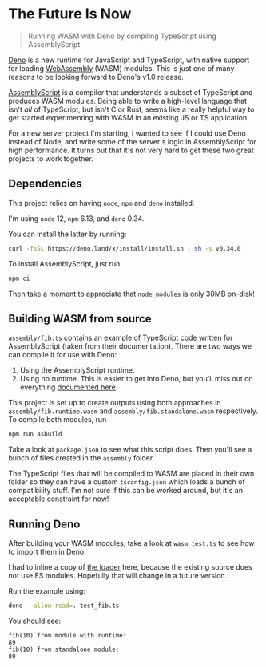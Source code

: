 # The Future Is Now

> Running WASM with Deno by compiling TypeScript using AssemblyScript

[Deno](https://deno.land) is a new runtime for JavaScript and TypeScript, with native support for loading [WebAssembly](https://webassembly.org/) (WASM) modules.
This is just one of many reasons to be looking forward to Deno's v1.0 release.

[AssemblyScript](https://assemblyscript.org/) is a compiler that understands a subset of TypeScript and produces WASM modules.
Being able to write a high-level language that isn't _all_ of TypeScript, but isn't C or Rust, seems like a really helpful way to get started experimenting with WASM in an existing JS or TS application.

For a new server project I'm starting, I wanted to see if I could use Deno instead of Node, and write some of the server's logic in AssemblyScript for high performance.
It turns out that it's not very hard to get these two great projects to work together.

## Dependencies

This project relies on having `node`, `npm` and `deno` installed.

I'm using `node` 12, `npm` 6.13, and `deno` 0.34.

You can install the latter by running:

```bash
curl -fsSL https://deno.land/x/install/install.sh | sh -s v0.34.0
```

To install AssemblyScript, just run

```bash
npm ci
```

Then take a moment to appreciate that `node_modules` is only 30MB on-disk!

## Building WASM from source

`assembly/fib.ts` contains an example of TypeScript code written for AssemblyScript (taken from their documentation).
There are two ways we can compile it for use with Deno:

1. Using the AssemblyScript runtime.
2. Using no runtime. This is easier to get into Deno, but you'll miss out on everything [documented here](https://docs.assemblyscript.org/details/runtime).

This project is set up to create outputs using both approaches in `assembly/fib.runtime.wasm` and `assembly/fib.standalone.wasm` respectively.
To compile both modules, run

```bash
npm run asbuild
```

Take a look at `package.json` to see what this script does.
Then you'll see a bunch of files created in the `assembly` folder.

The TypeScript files that will be compiled to WASM are placed in their own folder so they can have a custom `tsconfig.json` which loads a bunch of compatibility stuff.
I'm not sure if this can be worked around, but it's an acceptable constraint for now!

## Running Deno

After building your WASM modules, take a look at `wasm_test.ts` to see how to import them in Deno.

I had to inline a copy of [the loader](https://github.com/AssemblyScript/assemblyscript/tree/master/lib/loader) here, because the existing source does not use ES modules.
Hopefully that will change in a future version.

Run the example using:

```bash
deno --allow-read=. test_fib.ts
```

You should see:

```
fib(10) from module with runtime:
89
fib(10) from standalone module:
89
```
